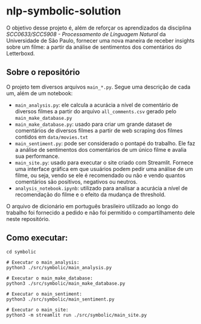 # nlp-symbolic-solution

O objetivo desse projeto é, além de reforçar os aprendizados da disciplina _SCC0633/SCC5908 - Processamento de Linguagem Natural_ da Universidade de São Paulo, fornecer uma nova maneira de receber insights sobre um filme: a partir da análise de sentimentos dos comentários do Letterboxd.

## Sobre o repositório
O projeto tem diversos arquivos `main_*.py`. Segue uma descrição de cada um, além de um notebook:
- `main_analysis.py`: ele calcula a acurácia a nível de comentário de diversos filmes a partir do arquivo `all_comments.csv` gerado pelo `main_make_database.py`
- `main_make_database.py`: usado para criar um grande dataset de comentários de diversos filmes a partir de web scraping dos filmes contidos em `data/movies.txt`
- `main_sentiment.py`: pode ser considerado o pontapé do trabalho. Ele faz a análise de sentimentos dos comentários de um único filme e avalia sua performance.
- `main_site.py`: usado para executar o site criado com Streamlit. Fornece uma interface gráfica em que usuários podem pedir uma análise de um filme, ou seja, vendo se ele é recomendado ou não e vendo quantos comentários são positivos, negativos ou neutros.
- `analysis_notebook.ipynb`: utilizado para analisar a acurácia a nível de recomendação do filme e o efeito da mudança de threshold.

O arquivo de dicionário em português brasileiro utilizado ao longo do trabalho foi fornecido a pedido e não foi permitido o compartilhamento dele neste repositório.

## Como executar:
```
cd symbolic

# Executar o main_analysis:
python3 ./src/symbolic/main_analysis.py

# Executar o main_make_database:
python3 ./src/symbolic/main_make_database.py

# Executar o main_sentiment:
python3 ./src/symbolic/main_sentiment.py

# Executar o main_site:
python3 -m streamlit run ./src/symbolic/main_site.py
```
